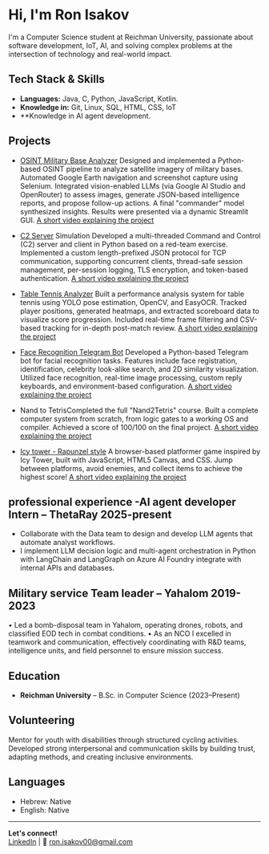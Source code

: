#  Hi, I'm Ron Isakov

 I'm a Computer Science student at Reichman University, passionate about software development, IoT, AI, and solving complex problems at the intersection of technology and real-world impact.

##  Tech Stack & Skills

- **Languages:** Java, C, Python, JavaScript, Kotlin.
- **Knowledge in:** Git, Linux, SQL, HTML, CSS, IoT
- **Knowledge in AI agent development.

##  Projects

- [OSINT Military Base Analyzer](https://github.com/RonIsakov/AI-osint-base-analyzer) Designed and implemented a Python-based OSINT pipeline to analyze satellite imagery of military bases. Automated Google Earth navigation and screenshot capture using Selenium. Integrated vision-enabled LLMs (via Google AI Studio and OpenRouter) to assess images, generate JSON-based intelligence reports, and propose follow-up actions. A final "commander" model synthesized insights. Results were presented via a dynamic Streamlit GUI.
[A short video explaining the project](https://drive.google.com/file/d/1Od0q40_WQNzmkZnDMgwSd2uHXUHau7Nt/view?usp=sharing)

- [C2 Server](https://github.com/RonIsakov/C2_server) Simulation Developed a multi-threaded Command and Control (C2) server and client in Python based on a red-team exercise. Implemented a custom length-prefixed JSON protocol for TCP communication, supporting concurrent clients, thread-safe session management, per-session logging, TLS encryption, and token-based authentication. [A short video explaining the project](https://drive.google.com/file/d/18OWuBhT0OHVSKG2y9L6-VGiFshav3N-M/view?usp=sharing)

- [Table Tennis Analyzer](https://github.com/RonIsakov/table-tennis-analyzer) Built a performance analysis system for table tennis using YOLO pose estimation, OpenCV, and EasyOCR. Tracked player positions, generated heatmaps, and extracted scoreboard data to visualize score progression. Included real-time frame filtering and CSV-based tracking for in-depth post-match review.
[A short video explaining the project](https://drive.google.com/file/d/1MCE3h4JpCE0O0WTL6ijhRGqKad7QlN1v/view?usp=sharing)

- [Face Recognition Telegram Bot](https://github.com/RonIsakov/Telegram_Face_Recognition_Bot) Developed a Python-based Telegram bot for facial recognition tasks. Features include face registration, identification, celebrity look-alike search, and 2D similarity visualization. Utilized face recognition, real-time image processing, custom reply keyboards, and environment-based configuration.
[A short video explaining the project](https://drive.google.com/file/d/1x9DEMcHjwhARVBkfmXyFi7H4dpwVCI0q/view?usp=sharing)

- Nand to TetrisCompleted the full "Nand2Tetris" course. Built a complete computer system from scratch, from logic gates to a working OS and compiler. Achieved a score of 100/100 on the final project.
[A short video explaining the project](https://www.youtube.com/watch?v=LqirVc5SlW0&list=PLrDd_kMiAuNmSb-CKWQqq9oBFN_KNMTaI)
 
- [Icy tower - Rapunzel style](https://github.com/RonIsakov/Rapunzel-_icy_tower) A browser-based platformer game inspired by Icy Tower, built with JavaScript, HTML5 Canvas, and CSS. Jump between platforms, avoid enemies, and collect items to achieve the highest score!
[A short video explaining the project](https://drive.google.com/file/d/1X9dtGl5wVnmnufk-g4SjoBuvl5UeARAo/view?usp=sharing)


## professional experience -AI agent developer Intern – ThetaRay 2025-present
- Collaborate with the Data team to design and develop LLM agents that automate analyst workflows.
- I implement LLM decision logic and multi-agent orchestration in Python with LangChain and
LangGraph on Azure AI Foundry integrate with internal APIs and databases.

## Military service Team leader – Yahalom 2019-2023
• Led a bomb-disposal team in Yahalom, operating drones, robots, and classified EOD tech in combat
conditions.
• As an NCO I excelled in teamwork and communication, effectively coordinating with R&D teams,
intelligence units, and field personnel to ensure mission success.


##  Education

- **Reichman University** – B.Sc. in Computer Science (2023–Present)


##  Volunteering

Mentor for youth with disabilities through structured cycling activities. Developed strong interpersonal and communication skills by building trust, adapting methods, and creating inclusive environments.

##  Languages

- Hebrew: Native  
- English: Native

---

 **Let's connect!**  
[LinkedIn](https://www.linkedin.com/in/ron-isakov) | 📧 ron.isakov00@gmail.com

